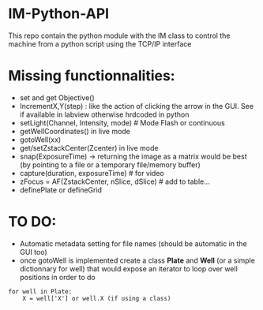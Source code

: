 # IM-Python-API

This repo contain the python module with the IM class to control the machine from a python script using the TCP/IP interface

# Missing functionnalities:
- set and get Objective()
- IncrementX,Y(step) : like the action of clicking the arrow in the GUI. See if available in labview otherwise hrdcoded in python
- setLight(Channel, Intensity, mode) # Mode Flash or continuous
- getWellCoordinates() in live mode
- gotoWell(xx) 
- get/setZstackCenter(Zcenter) in live mode
- snap(ExposureTime) -> returning the image as a matrix would be best (by pointing to a file or a temporary file/memory buffer)
- capture(duration, exposureTime) # for video
- zFocus = AF(ZstackCenter, nSlice, dSlice) # add to table...
- definePlate or defineGrid

# TO DO:
- Automatic metadata setting for file names (should be automatic in the GUI too)    
- once gotoWell is implemented create a class __Plate__ and __Well__ (or a simple dictionnary for well) that would expose an iterator to loop over well positions in order to do    
```
for well in Plate:   
	X = well['X'] or well.X (if using a class)
```
